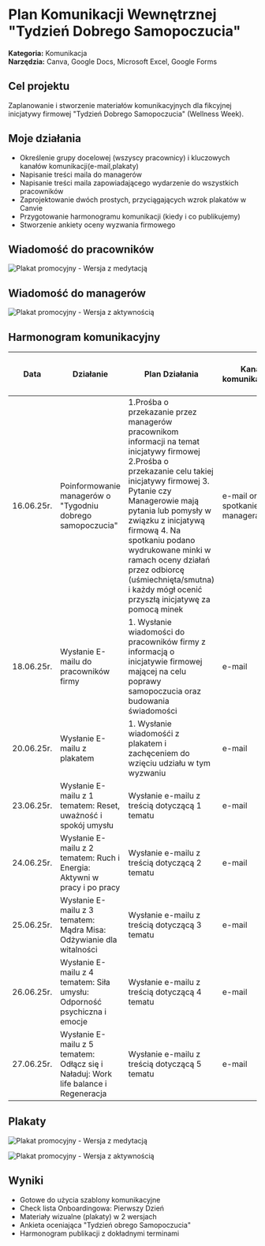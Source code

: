 ﻿# Plan Komunikacji Wewnętrznej "Tydzień Dobrego Samopoczucia"

**Kategoria:** Komunikacja   
**Narzędzia:** Canva, Google Docs, Microsoft Excel, Google Forms

## Cel projektu

Zaplanowanie i stworzenie materiałów komunikacyjnych dla fikcyjnej inicjatywy firmowej "Tydzień Dobrego Samopoczucia" (Wellness Week).

## Moje działania

- Określenie grupy docelowej (wszyscy pracownicy) i kluczowych kanałów komunikacji(e-mail,plakaty)
- Napisanie treści maila do managerów
- Napisanie treści maila zapowiadającego wydarzenie do wszystkich pracowników
- Zaprojektowanie dwóch prostych, przyciągających wzrok plakatów w Canvie
- Przygotowanie harmonogramu komunikacji (kiedy i co publikujemy)
- Stworzenie ankiety oceny wyzwania firmowego

## Wiadomość do pracowników 
![Plakat promocyjny - Wersja z medytacją](email1.png)

## Wiadomość do managerów
![Plakat promocyjny - Wersja z aktywnością](email2.png)

## Harmonogram komunikacyjny

<table>
<thead>
<tr>
<th>Data</th>
<th>Działanie</th>
<th>Plan Działania</th>
<th>Kanał komunikacyjny</th>
<th>Odbiorca</th>
<th>Ocena Działań przez odbiorcę</th>
</tr>
</thead>
<tbody>
<tr>
<td>16.06.25r.</td>
<td>Poinformowanie managerów o "Tygodniu dobrego samopoczucia"</td>
<td>1.Prośba o przekazanie przez managerów pracownikom informacji na temat inicjatywy firmowej 2.Prośba o przekazanie celu takiej inicjatywy firmowej 3. Pytanie czy Managerowie mają pytania lub pomysły w związku z inicjatywą firmową 4. Na spotkaniu podano wydrukowane minki w ramach oceny działań przez odbiorcę (uśmiechnięta/smutna) i każdy mógł ocenić przyszłą inicjatywę za pomocą minek</td>
<td>e-mail oraz spotkanie z managerami</td>
<td>Managerowie</td>
<td></td>
</tr>
<tr>
<td>18.06.25r.</td>
<td>Wysłanie E-mailu do pracowników firmy</td>
<td>1. Wysłanie wiadomości do pracowników firmy z informacją o inicjatywie firmowej mającej na celu poprawy samopoczucia oraz budowania świadomości</td>
<td>e-mail</td>
<td>Pracownicy</td>
<td></td>
</tr>
<tr>
<td>20.06.25r.</td>
<td>Wysłanie E-mailu z plakatem</td>
<td>1. Wysłanie wiadomośći z plakatem i zachęceniem do wzięciu udziału w tym wyzwaniu</td>
<td>e-mail</td>
<td>Pracownicy</td>
<td></td>
</tr>
<tr>
<td>23.06.25r.</td>
<td>Wysłanie E-mailu z 1 tematem: Reset, uważność i spokój umysłu</td>
<td>Wysłanie e-mailu z treścią dotyczącą 1 tematu</td>
<td>e-mail</td>
<td>Pracownicy</td>
<td></td>
</tr>
<tr>
<td>24.06.25r.</td>
<td>Wysłanie E-mailu z 2 tematem: Ruch i Energia: Aktywni w pracy i po pracy</td>
<td>Wysłanie e-mailu z treścią dotyczącą 2 tematu</td>
<td>e-mail</td>
<td>Pracownicy</td>
<td></td>
</tr>
<tr>
<td>25.06.25r.</td>
<td>Wysłanie E-mailu z 3 tematem: Mądra Misa: Odżywianie dla witalności</td>
<td>Wysłanie e-mailu z treścią dotyczącą 3 tematu</td>
<td>e-mail</td>
<td>Pracownicy</td>
<td></td>
</tr>
<tr>
<td>26.06.25r.</td>
<td>Wysłanie E-mailu z 4 tematem: Siła umysłu: Odporność psychiczna i emocje</td>
<td>Wysłanie e-mailu z treścią dotyczącą 4 tematu</td>
<td>e-mail</td>
<td>Pracownicy</td>
<td></td>
</tr>
<tr>
<td>27.06.25r.</td>
<td>Wysłanie E-mailu z 5 tematem: Odłącz się i Naładuj: Work life balance i Regeneracja</td>
<td>Wysłanie e-mailu z treścią dotyczącą 5 tematu</td>
<td>e-mail</td>
<td>Pracownicy</td>
<td></td>
</tr>
</tbody>
</table>

## Plakaty
![Plakat promocyjny - Wersja z medytacją](wellness_week_1.png)

![Plakat promocyjny - Wersja z aktywnością](wellness_week_2.png)

## Wyniki

- Gotowe do użycia szablony komunikacyjne
- Check lista Onboardingowa: Pierwszy Dzień     
- Materiały wizualne (plakaty) w 2 wersjach
- Ankieta oceniająca "Tydzień obrego Samopoczucia"
- Harmonogram publikacji z dokładnymi terminami
